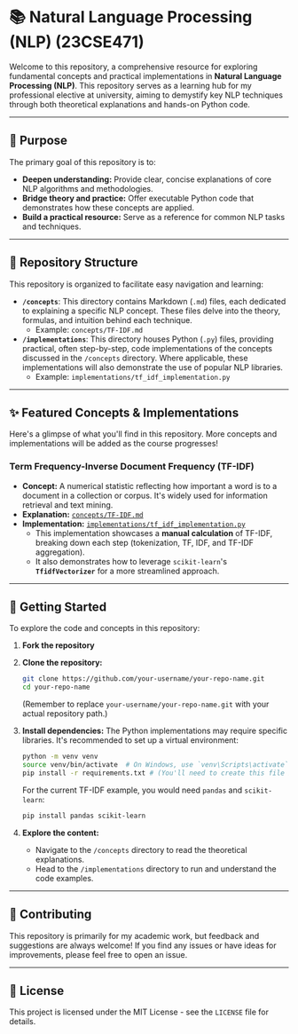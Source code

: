 # 📚 Natural Language Processing (NLP) (23CSE471)

Welcome to this repository, a comprehensive resource for exploring fundamental concepts and practical implementations in **Natural Language Processing (NLP)**. This repository serves as a learning hub for my professional elective at university, aiming to demystify key NLP techniques through both theoretical explanations and hands-on Python code.

-----

## 🎯 Purpose

The primary goal of this repository is to:

  * **Deepen understanding:** Provide clear, concise explanations of core NLP algorithms and methodologies.
  * **Bridge theory and practice:** Offer executable Python code that demonstrates how these concepts are applied.
  * **Build a practical resource:** Serve as a reference for common NLP tasks and techniques.

-----

## 📂 Repository Structure

This repository is organized to facilitate easy navigation and learning:

  * **`/concepts`**: This directory contains Markdown (`.md`) files, each dedicated to explaining a specific NLP concept. These files delve into the theory, formulas, and intuition behind each technique.
      * Example: `concepts/TF-IDF.md`
  * **`/implementations`**: This directory houses Python (`.py`) files, providing practical, often step-by-step, code implementations of the concepts discussed in the `/concepts` directory. Where applicable, these implementations will also demonstrate the use of popular NLP libraries.
      * Example: `implementations/tf_idf_implementation.py`

-----

## ✨ Featured Concepts & Implementations

Here's a glimpse of what you'll find in this repository. More concepts and implementations will be added as the course progresses\!

### **Term Frequency-Inverse Document Frequency (TF-IDF)**

  * **Concept:** A numerical statistic reflecting how important a word is to a document in a collection or corpus. It's widely used for information retrieval and text mining.
  * **Explanation:** [`concepts/TF-IDF.md`](https://www.google.com/search?q=./concepts/TF-IDF.md)
  * **Implementation:** [`implementations/tf_idf_implementation.py`](https://www.google.com/search?q=./implementations/tf_idf_implementation.py)
      * This implementation showcases a **manual calculation** of TF-IDF, breaking down each step (tokenization, TF, IDF, and TF-IDF aggregation).
      * It also demonstrates how to leverage `scikit-learn`'s **`TfidfVectorizer`** for a more streamlined approach.

-----

## 🚀 Getting Started

To explore the code and concepts in this repository:
1. **Fork the repository**

2.  **Clone the repository:**

    ```bash
    git clone https://github.com/your-username/your-repo-name.git
    cd your-repo-name
    ```

    (Remember to replace `your-username/your-repo-name.git` with your actual repository path.)

3.  **Install dependencies:**
    The Python implementations may require specific libraries. It's recommended to set up a virtual environment:

    ```bash
    python -m venv venv
    source venv/bin/activate  # On Windows, use `venv\Scripts\activate`
    pip install -r requirements.txt # (You'll need to create this file based on your code's imports)
    ```

    For the current TF-IDF example, you would need `pandas` and `scikit-learn`:

    ```bash
    pip install pandas scikit-learn
    ```

4.  **Explore the content:**

      * Navigate to the `/concepts` directory to read the theoretical explanations.
      * Head to the `/implementations` directory to run and understand the code examples.

-----

## 🤝 Contributing

This repository is primarily for my academic work, but feedback and suggestions are always welcome\! If you find any issues or have ideas for improvements, please feel free to open an issue.

-----

## 📜 License

This project is licensed under the MIT License - see the `LICENSE` file for details.
